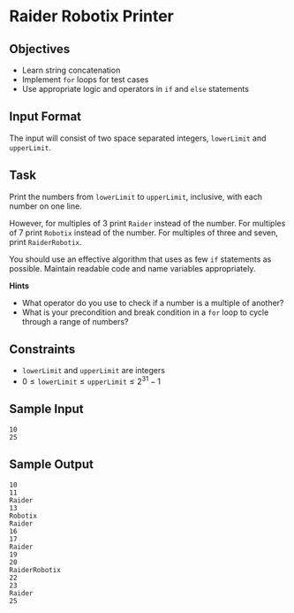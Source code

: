 # Raider Robotix Printer

## Objectives

* Learn string concatenation
* Implement `for` loops for test cases
* Use appropriate logic and operators in `if` and `else` statements

## Input Format

The input will consist of two space separated integers, `lowerLimit` and `upperLimit`.

## Task

Print the numbers from `lowerLimit` to `upperLimit`, inclusive, with each number on one line.

However, for multiples of 3 print `Raider` instead of the number. For multiples of 7 print `Robotix` instead of the number. For multiples of three and seven, print `RaiderRobotix`.

You should use an effective algorithm that uses as few `if` statements as possible. Maintain readable code and name variables appropriately.

**Hints**

* What operator do you use to check if a number is a multiple of another?
* What is your precondition and break condition in a `for` loop to cycle through a range of numbers?

## Constraints
 * `lowerLimit` and `upperLimit` are integers
 * $0 \leq \texttt{lowerLimit} \leq \texttt{upperLimit} \leq 2^{31}-1$

## Sample Input

    10
    25

## Sample Output

    10
    11
    Raider
    13
    Robotix
    Raider
    16
    17
    Raider
    19
    20
    RaiderRobotix
    22
    23
    Raider
    25


